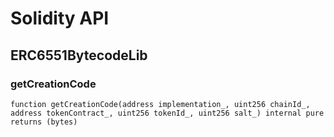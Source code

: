 # Solidity API

## ERC6551BytecodeLib

### getCreationCode

```solidity
function getCreationCode(address implementation_, uint256 chainId_, address tokenContract_, uint256 tokenId_, uint256 salt_) internal pure returns (bytes)
```

